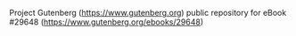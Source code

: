 Project Gutenberg (https://www.gutenberg.org) public repository for eBook #29648 (https://www.gutenberg.org/ebooks/29648)
